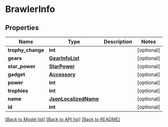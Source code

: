 # BrawlerInfo

## Properties
Name | Type | Description | Notes
------------ | ------------- | ------------- | -------------
**trophy_change** | **int** |  | [optional] 
**gears** | [**GearInfoList**](GearInfoList.md) |  | [optional] 
**star_power** | [**StarPower**](StarPower.md) |  | [optional] 
**gadget** | [**Accessory**](Accessory.md) |  | [optional] 
**power** | **int** |  | [optional] 
**trophies** | **int** |  | [optional] 
**name** | [**JsonLocalizedName**](JsonLocalizedName.md) |  | [optional] 
**id** | **int** |  | [optional] 

[[Back to Model list]](../README.md#documentation-for-models) [[Back to API list]](../README.md#documentation-for-api-endpoints) [[Back to README]](../README.md)


